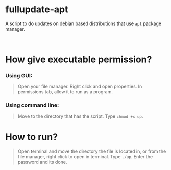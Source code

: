 # fullupdate-apt
A script to do updates on debian based distributions that use `apt` package manager.

<br>

# How give executable permission?
### Using GUI:
> Open your file manager. Right click and open properties. In permissions tab, allow it to run as a program.

### Using command line:
> Move to the directory that has the script. Type `chmod +x up`.

# How to run?
> Open terminal and move the directory the file is located in, or from the file manager, right click to open in terminal. Type `./up`. Enter the password and its done.
